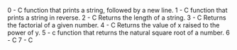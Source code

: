  
0 - C function that prints a string, followed by a new line.
1 - C function that prints a string in reverse.
2 - C Returns the length of a string. 
3 - C Returns the factorial of a given number.
4 - C Returns the value of x raised to the power of y.
5 - c function that returns the natural square root of a number.
6 - C 
7 - C 
